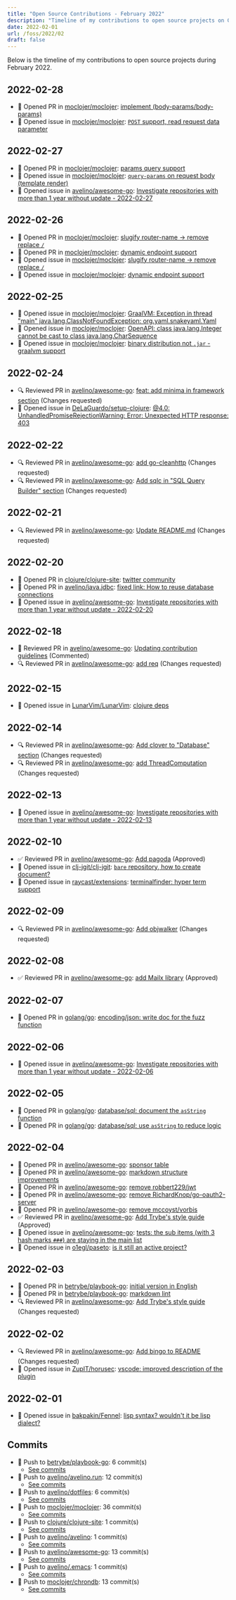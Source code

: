 ```yaml
---
title: "Open Source Contributions - February 2022"
description: "Timeline of my contributions to open source projects on GitHub during February 2022."
date: 2022-02-01
url: /foss/2022/02
draft: false
---
```


Below is the timeline of my contributions to open source projects during February 2022.

## 2022-02-28

- 🔀 Opened PR in [moclojer/moclojer](https://github.com/moclojer/moclojer): [implement (body-params/body-params)](https://github.com/moclojer/moclojer/pull/14)
- 🐛 Opened issue in [moclojer/moclojer](https://github.com/moclojer/moclojer): [`POST` support, read request data parameter](https://github.com/moclojer/moclojer/issues/13)

## 2022-02-27

- 🔀 Opened PR in [moclojer/moclojer](https://github.com/moclojer/moclojer): [params query support](https://github.com/moclojer/moclojer/pull/12)
- 🐛 Opened issue in [moclojer/moclojer](https://github.com/moclojer/moclojer): [`query-params` on request body (template render)](https://github.com/moclojer/moclojer/issues/11)
- 🐛 Opened issue in [avelino/awesome-go](https://github.com/avelino/awesome-go): [Investigate repositories with more than 1 year without update - 2022-02-27](https://github.com/avelino/awesome-go/issues/4065)

## 2022-02-26

- 🔀 Opened PR in [moclojer/moclojer](https://github.com/moclojer/moclojer): [slugify router-name -> remove replace `/`](https://github.com/moclojer/moclojer/pull/10)
- 🔀 Opened PR in [moclojer/moclojer](https://github.com/moclojer/moclojer): [dynamic endpoint support](https://github.com/moclojer/moclojer/pull/8)
- 🐛 Opened issue in [moclojer/moclojer](https://github.com/moclojer/moclojer): [slugify router-name -> remove replace `/`](https://github.com/moclojer/moclojer/issues/9)
- 🐛 Opened issue in [moclojer/moclojer](https://github.com/moclojer/moclojer): [dynamic endpoint support](https://github.com/moclojer/moclojer/issues/7)

## 2022-02-25

- 🐛 Opened issue in [moclojer/moclojer](https://github.com/moclojer/moclojer): [GraalVM: Exception in thread "main" java.lang.ClassNotFoundException: org.yaml.snakeyaml.Yaml](https://github.com/moclojer/moclojer/issues/6)
- 🐛 Opened issue in [moclojer/moclojer](https://github.com/moclojer/moclojer): [OpenAPI: class java.lang.Integer cannot be cast to class java.lang.CharSequence](https://github.com/moclojer/moclojer/issues/5)
- 🐛 Opened issue in [moclojer/moclojer](https://github.com/moclojer/moclojer): [binary distribution not `.jar` - graalvm support](https://github.com/moclojer/moclojer/issues/4)

## 2022-02-24

- 🔍 Reviewed PR in [avelino/awesome-go](https://github.com/avelino/awesome-go): [feat: add minima in framework section](https://github.com/avelino/awesome-go/pull/4055#pullrequestreview-892219775) (Changes requested)
- 🐛 Opened issue in [DeLaGuardo/setup-clojure](https://github.com/DeLaGuardo/setup-clojure): [@4.0: UnhandledPromiseRejectionWarning: Error: Unexpected HTTP response: 403](https://github.com/DeLaGuardo/setup-clojure/issues/42)

## 2022-02-22

- 🔍 Reviewed PR in [avelino/awesome-go](https://github.com/avelino/awesome-go): [add go-cleanhttp](https://github.com/avelino/awesome-go/pull/4061#pullrequestreview-889609187) (Changes requested)
- 🔍 Reviewed PR in [avelino/awesome-go](https://github.com/avelino/awesome-go): [Add sqlc in "SQL Query Builder" section](https://github.com/avelino/awesome-go/pull/4054#pullrequestreview-889481463) (Changes requested)

## 2022-02-21

- 🔍 Reviewed PR in [avelino/awesome-go](https://github.com/avelino/awesome-go): [Update README.md](https://github.com/avelino/awesome-go/pull/4060#pullrequestreview-888569228) (Changes requested)

## 2022-02-20

- 🔀 Opened PR in [clojure/clojure-site](https://github.com/clojure/clojure-site): [twitter community](https://github.com/clojure/clojure-site/pull/579)
- 🔀 Opened PR in [avelino/java.jdbc](https://github.com/avelino/java.jdbc): [fixed link: How to reuse database connections](https://github.com/avelino/java.jdbc/pull/1)
- 🐛 Opened issue in [avelino/awesome-go](https://github.com/avelino/awesome-go): [Investigate repositories with more than 1 year without update - 2022-02-20](https://github.com/avelino/awesome-go/issues/4056)

## 2022-02-18

- 💬 Reviewed PR in [avelino/awesome-go](https://github.com/avelino/awesome-go): [Updating contribution guidelines](https://github.com/avelino/awesome-go/pull/4051#pullrequestreview-887169006) (Commented)
- 🔍 Reviewed PR in [avelino/awesome-go](https://github.com/avelino/awesome-go): [add req](https://github.com/avelino/awesome-go/pull/4053#pullrequestreview-887145079) (Changes requested)

## 2022-02-15

- 🐛 Opened issue in [LunarVim/LunarVim](https://github.com/LunarVim/LunarVim): [clojure deps](https://github.com/LunarVim/LunarVim/issues/2285)

## 2022-02-14

- 🔍 Reviewed PR in [avelino/awesome-go](https://github.com/avelino/awesome-go): [Add clover to "Database" section](https://github.com/avelino/awesome-go/pull/4046#pullrequestreview-882161137) (Changes requested)
- 🔍 Reviewed PR in [avelino/awesome-go](https://github.com/avelino/awesome-go): [add ThreadComputation](https://github.com/avelino/awesome-go/pull/4045#pullrequestreview-881481547) (Changes requested)

## 2022-02-13

- 🐛 Opened issue in [avelino/awesome-go](https://github.com/avelino/awesome-go): [Investigate repositories with more than 1 year without update - 2022-02-13](https://github.com/avelino/awesome-go/issues/4042)

## 2022-02-10

- ✅ Reviewed PR in [avelino/awesome-go](https://github.com/avelino/awesome-go): [Add pagoda](https://github.com/avelino/awesome-go/pull/4038#pullrequestreview-878950183) (Approved)
- 🐛 Opened issue in [clj-jgit/clj-jgit](https://github.com/clj-jgit/clj-jgit): [`bare` repository, how to create document?](https://github.com/clj-jgit/clj-jgit/issues/73)
- 🐛 Opened issue in [raycast/extensions](https://github.com/raycast/extensions): [terminalfinder: hyper term support](https://github.com/raycast/extensions/issues/854)

## 2022-02-09

- 🔍 Reviewed PR in [avelino/awesome-go](https://github.com/avelino/awesome-go): [Add objwalker](https://github.com/avelino/awesome-go/pull/4034#pullrequestreview-877825987) (Changes requested)

## 2022-02-08

- ✅ Reviewed PR in [avelino/awesome-go](https://github.com/avelino/awesome-go): [add Mailx library](https://github.com/avelino/awesome-go/pull/3995#pullrequestreview-875975051) (Approved)

## 2022-02-07

- 🔀 Opened PR in [golang/go](https://github.com/golang/go): [encoding/json: write doc for the fuzz function](https://github.com/golang/go/pull/51046)

## 2022-02-06

- 🐛 Opened issue in [avelino/awesome-go](https://github.com/avelino/awesome-go): [Investigate repositories with more than 1 year without update - 2022-02-06](https://github.com/avelino/awesome-go/issues/4032)

## 2022-02-05

- 🔀 Opened PR in [golang/go](https://github.com/golang/go): [database/sql: document the `asString` function](https://github.com/golang/go/pull/51030)
- 🔀 Opened PR in [golang/go](https://github.com/golang/go): [database/sql: use `asString` to reduce logic](https://github.com/golang/go/pull/51029)

## 2022-02-04

- 🔀 Opened PR in [avelino/awesome-go](https://github.com/avelino/awesome-go): [sponsor table](https://github.com/avelino/awesome-go/pull/4027)
- 🔀 Opened PR in [avelino/awesome-go](https://github.com/avelino/awesome-go): [markdown structure improvements](https://github.com/avelino/awesome-go/pull/4024)
- 🔀 Opened PR in [avelino/awesome-go](https://github.com/avelino/awesome-go): [remove robbert229/jwt](https://github.com/avelino/awesome-go/pull/4021)
- 🔀 Opened PR in [avelino/awesome-go](https://github.com/avelino/awesome-go): [remove RichardKnop/go-oauth2-server](https://github.com/avelino/awesome-go/pull/4020)
- 🔀 Opened PR in [avelino/awesome-go](https://github.com/avelino/awesome-go): [remove mccoyst/vorbis](https://github.com/avelino/awesome-go/pull/4019)
- ✅ Reviewed PR in [avelino/awesome-go](https://github.com/avelino/awesome-go): [Add Trybe's style guide](https://github.com/avelino/awesome-go/pull/4022#pullrequestreview-873126212) (Approved)
- 🐛 Opened issue in [avelino/awesome-go](https://github.com/avelino/awesome-go): [tests: the sub items (with 3 hash marks `###`) are staying in the main list](https://github.com/avelino/awesome-go/issues/4026)
- 🐛 Opened issue in [o1egl/paseto](https://github.com/o1egl/paseto): [is it still an active project?](https://github.com/o1egl/paseto/issues/36)

## 2022-02-03

- 🔀 Opened PR in [betrybe/playbook-go](https://github.com/betrybe/playbook-go): [initial version in English](https://github.com/betrybe/playbook-go/pull/4)
- 🔀 Opened PR in [betrybe/playbook-go](https://github.com/betrybe/playbook-go): [markdown lint](https://github.com/betrybe/playbook-go/pull/3)
- 🔍 Reviewed PR in [avelino/awesome-go](https://github.com/avelino/awesome-go): [Add Trybe's style guide](https://github.com/avelino/awesome-go/pull/4018#pullrequestreview-871761937) (Changes requested)

## 2022-02-02

- 🔍 Reviewed PR in [avelino/awesome-go](https://github.com/avelino/awesome-go): [Add bingo to README](https://github.com/avelino/awesome-go/pull/4015#pullrequestreview-871080170) (Changes requested)
- 🐛 Opened issue in [ZupIT/horusec](https://github.com/ZupIT/horusec): [vscode: improved description of the plugin](https://github.com/ZupIT/horusec/issues/969)

## 2022-02-01

- 🐛 Opened issue in [bakpakin/Fennel](https://github.com/bakpakin/Fennel): [lisp syntax? wouldn't it be lisp dialect?](https://github.com/bakpakin/Fennel/issues/408)

## Commits

- 🔨 Push to [betrybe/playbook-go](https://github.com/betrybe/playbook-go): 6 commit(s)
  - [See commits](https://github.com/betrybe/playbook-go/commits?author=avelino&since=2022-02-01T00:00:00Z&until=2022-02-28T23:59:59Z)
- 🔨 Push to [avelino/avelino.run](https://github.com/avelino/avelino.run): 12 commit(s)
  - [See commits](https://github.com/avelino/avelino.run/commits?author=avelino&since=2022-02-01T00:00:00Z&until=2022-02-28T23:59:59Z)
- 🔨 Push to [avelino/dotfiles](https://github.com/avelino/dotfiles): 6 commit(s)
  - [See commits](https://github.com/avelino/dotfiles/commits?author=avelino&since=2022-02-01T00:00:00Z&until=2022-02-28T23:59:59Z)
- 🔨 Push to [moclojer/moclojer](https://github.com/moclojer/moclojer): 36 commit(s)
  - [See commits](https://github.com/moclojer/moclojer/commits?author=avelino&since=2022-02-01T00:00:00Z&until=2022-02-28T23:59:59Z)
- 🔨 Push to [clojure/clojure-site](https://github.com/clojure/clojure-site): 1 commit(s)
  - [See commits](https://github.com/clojure/clojure-site/commits?author=avelino&since=2022-02-01T00:00:00Z&until=2022-02-28T23:59:59Z)
- 🔨 Push to [avelino/avelino](https://github.com/avelino/avelino): 1 commit(s)
  - [See commits](https://github.com/avelino/avelino/commits?author=avelino&since=2022-02-01T00:00:00Z&until=2022-02-28T23:59:59Z)
- 🔨 Push to [avelino/awesome-go](https://github.com/avelino/awesome-go): 13 commit(s)
  - [See commits](https://github.com/avelino/awesome-go/commits?author=avelino&since=2022-02-01T00:00:00Z&until=2022-02-28T23:59:59Z)
- 🔨 Push to [avelino/.emacs](https://github.com/avelino/.emacs): 1 commit(s)
  - [See commits](https://github.com/avelino/.emacs/commits?author=avelino&since=2022-02-01T00:00:00Z&until=2022-02-28T23:59:59Z)
- 🔨 Push to [moclojer/chrondb](https://github.com/moclojer/chrondb): 13 commit(s)
  - [See commits](https://github.com/moclojer/chrondb/commits?author=avelino&since=2022-02-01T00:00:00Z&until=2022-02-28T23:59:59Z)

